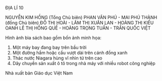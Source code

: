 ĐỊA LÍ 10

NGUYỄN KIM HỒNG (Tổng Chủ biên)
PHAN VĂN PHÚ - MAI PHÚ THÀNH (đồng Chủ biên)
ĐỖ THỊ HOÀI - LÂM THỊ XUÂN LAN - HOÀNG THỊ KIỀU OANH
LÊ THỊ HỒNG QUẾ - HOÀNG TRỌNG TUẤN - TRẦN QUỐC VIỆT

Hình ảnh bìa sách bao gồm bốn ảnh minh họa:
1. Một máy bay đang bay trên bầu trời
2. Một đường hầm hoặc cầu vượt dài trên cánh đồng xanh
3. Thác nước Niagara hùng vĩ nhìn từ trên cao
4. Dây chuyền sản xuất ô tô trong nhà máy với nhiều robot công nghiệp

Nhà xuất bản Giáo dục Việt Nam